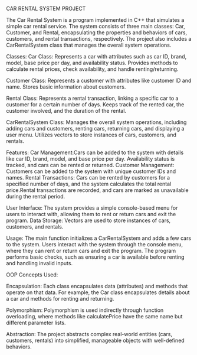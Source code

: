 CAR RENTAL SYSTEM PROJECT

The Car Rental System is a program implemented in C++ that simulates a simple car rental service. The system consists of three main classes: Car, Customer, and Rental, encapsulating the properties and behaviors of cars, customers, and rental transactions, respectively. The project also includes a CarRentalSystem class that manages the overall system operations.

Classes:
Car Class: Represents a car with attributes such as car ID, brand, model, base price per day, and availability status.
Provides methods to calculate rental prices, check availability, and handle renting/returning.

Customer Class:
Represents a customer with attributes like customer ID and name.
Stores basic information about customers.

Rental Class:
Represents a rental transaction, linking a specific car to a customer for a certain number of days.
Keeps track of the rented car, the customer involved, and the duration of the rental.

CarRentalSystem Class:
Manages the overall system operations, including adding cars and customers, renting cars, returning cars, and displaying a user menu.
Utilizes vectors to store instances of cars, customers, and rentals.

Features:
Car Management:Cars can be added to the system with details like car ID, brand, model, and base price per day. Availability status is tracked, and cars can be rented or returned.
Customer Management: Customers can be added to the system with unique customer IDs and names.
Rental Transactions: Cars can be rented by customers for a specified number of days, and the system calculates the total rental price.Rental transactions are recorded, and cars are marked as unavailable during the rental period.

User Interface: The system provides a simple console-based menu for users to interact with, allowing them to rent or return cars and exit the program.
Data Storage: Vectors are used to store instances of cars, customers, and rentals.


Usage:
The main function initializes a CarRentalSystem and adds a few cars to the system.
Users interact with the system through the console menu, where they can rent or return cars and exit the program.
The program performs basic checks, such as ensuring a car is available before renting and handling invalid inputs.

OOP Concepts Used:

Encapsulation: Each class encapsulates data (attributes) and methods that operate on that data. For example, the Car class encapsulates details about a car and methods for renting and returning.

Polymorphism: Polymorphism is used indirectly through function overloading, where methods like calculatePrice have the same name but different parameter lists.

Abstraction:
The project abstracts complex real-world entities (cars, customers, rentals) into simplified, manageable objects with well-defined behaviors.
